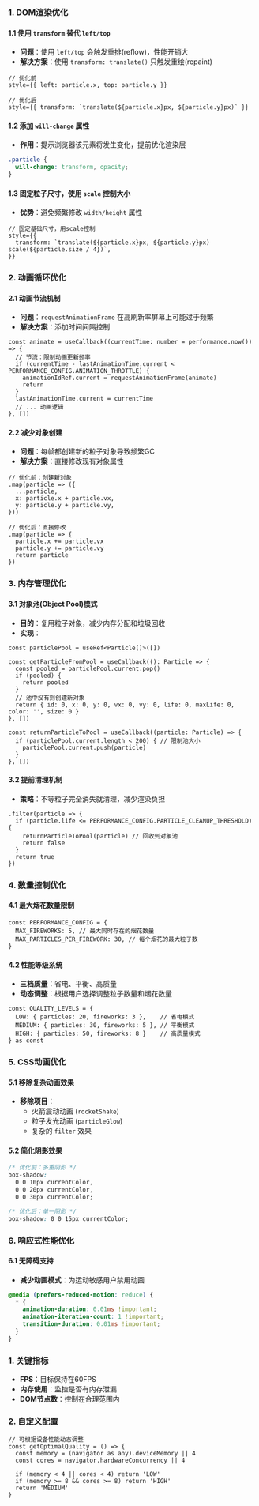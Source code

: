 ### 1. DOM渲染优化

#### 1.1 使用 `transform` 替代 `left/top`
- **问题**：使用 `left/top` 会触发重排(reflow)，性能开销大
- **解决方案**：使用 `transform: translate()` 只触发重绘(repaint)
```tsx
// 优化前
style={{ left: particle.x, top: particle.y }}

// 优化后  
style={{ transform: `translate(${particle.x}px, ${particle.y}px)` }}
```

#### 1.2 添加 `will-change` 属性
- **作用**：提示浏览器该元素将发生变化，提前优化渲染层
```css
.particle {
  will-change: transform, opacity;
}
```

#### 1.3 固定粒子尺寸，使用 `scale` 控制大小
- **优势**：避免频繁修改 `width/height` 属性
```tsx
// 固定基础尺寸，用scale控制
style={{
  transform: `translate(${particle.x}px, ${particle.y}px) scale(${particle.size / 4})`,
}}
```

### 2. 动画循环优化

#### 2.1 动画节流机制
- **问题**：`requestAnimationFrame` 在高刷新率屏幕上可能过于频繁
- **解决方案**：添加时间间隔控制
```tsx
const animate = useCallback((currentTime: number = performance.now()) => {
  // 节流：限制动画更新频率
  if (currentTime - lastAnimationTime.current < PERFORMANCE_CONFIG.ANIMATION_THROTTLE) {
    animationIdRef.current = requestAnimationFrame(animate)
    return
  }
  lastAnimationTime.current = currentTime
  // ... 动画逻辑
}, [])
```

#### 2.2 减少对象创建
- **问题**：每帧都创建新的粒子对象导致频繁GC
- **解决方案**：直接修改现有对象属性
```tsx
// 优化前：创建新对象
.map(particle => ({
  ...particle,
  x: particle.x + particle.vx,
  y: particle.y + particle.vy,
}))

// 优化后：直接修改
.map(particle => {
  particle.x += particle.vx
  particle.y += particle.vy
  return particle
})
```

### 3. 内存管理优化

#### 3.1 对象池(Object Pool)模式
- **目的**：复用粒子对象，减少内存分配和垃圾回收
- **实现**：
```tsx
const particlePool = useRef<Particle[]>([])

const getParticleFromPool = useCallback((): Particle => {
  const pooled = particlePool.current.pop()
  if (pooled) {
    return pooled
  }
  // 池中没有则创建新对象
  return { id: 0, x: 0, y: 0, vx: 0, vy: 0, life: 0, maxLife: 0, color: '', size: 0 }
}, [])

const returnParticleToPool = useCallback((particle: Particle) => {
  if (particlePool.current.length < 200) { // 限制池大小
    particlePool.current.push(particle)
  }
}, [])
```

#### 3.2 提前清理机制
- **策略**：不等粒子完全消失就清理，减少渲染负担
```tsx
.filter(particle => {
  if (particle.life <= PERFORMANCE_CONFIG.PARTICLE_CLEANUP_THRESHOLD) {
    returnParticleToPool(particle) // 回收到对象池
    return false
  }
  return true
})
```

### 4. 数量控制优化

#### 4.1 最大烟花数量限制
```tsx
const PERFORMANCE_CONFIG = {
  MAX_FIREWORKS: 5, // 最大同时存在的烟花数量
  MAX_PARTICLES_PER_FIREWORK: 30, // 每个烟花的最大粒子数
}
```

#### 4.2 性能等级系统
- **三档质量**：省电、平衡、高质量
- **动态调整**：根据用户选择调整粒子数量和烟花数量
```tsx
const QUALITY_LEVELS = {
  LOW: { particles: 20, fireworks: 3 },    // 省电模式
  MEDIUM: { particles: 30, fireworks: 5 }, // 平衡模式
  HIGH: { particles: 50, fireworks: 8 }    // 高质量模式
} as const
```

### 5. CSS动画优化

#### 5.1 移除复杂动画效果
- **移除项目**：
  - 火箭震动动画 (`rocketShake`)
  - 粒子发光动画 (`particleGlow`)
  - 复杂的 `filter` 效果

#### 5.2 简化阴影效果
```css
/* 优化前：多重阴影 */
box-shadow: 
  0 0 10px currentColor,
  0 0 20px currentColor,
  0 0 30px currentColor;

/* 优化后：单一阴影 */
box-shadow: 0 0 15px currentColor;
```

### 6. 响应式性能优化

#### 6.1 无障碍支持
- **减少动画模式**：为运动敏感用户禁用动画
```css
@media (prefers-reduced-motion: reduce) {
  * {
    animation-duration: 0.01ms !important;
    animation-iteration-count: 1 !important;
    transition-duration: 0.01ms !important;
  }
}
```

### 1. 关键指标
- **FPS**：目标保持在60FPS
- **内存使用**：监控是否有内存泄漏
- **DOM节点数**：控制在合理范围内


### 2. 自定义配置
```tsx
// 可根据设备性能动态调整
const getOptimalQuality = () => {
  const memory = (navigator as any).deviceMemory || 4
  const cores = navigator.hardwareConcurrency || 4
  
  if (memory < 4 || cores < 4) return 'LOW'
  if (memory >= 8 && cores >= 8) return 'HIGH'
  return 'MEDIUM'
}
```
